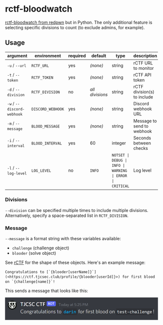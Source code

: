 # rctf-bloodwatch
[rctf-bloodwatch from redpwn](https://github.com/redpwn/rctf-bloodwatch) but in Python. The only additional feature is selecting specific divisions to count (to exclude admins, for example).

## Usage

| argument                   | environment       | required | default         | type                                                      | description                 |
| -------------------------- | ----------------- | -------- | --------------- | --------------------------------------------------------- | --------------------------- |
| `-u` / `--url`             | `RCTF_URL`        | yes      | _(none)_        | string                                                    | rCTF URL to monitor         |
| `-t` / `--token`           | `RCTF_TOKEN`      | yes      | _(none)_        | string                                                    | rCTF API token              |
| `-d` / `--division`        | `RCTF_DIVISION`   | no       | _all divisions_ | string                                                    | rCTF division(s) to include |
| `-w` / `--discord-webhook` | `DISCORD_WEBHOOK` | yes      | _(none)_        | string                                                    | Discord webhook URL         |
| `-m` / `--message`         | `BLOOD_MESSAGE`   | yes      | _(none)_        | string                                                    | Message to send to webhook  |
| `-i` / `--interval`        | `BLOOD_INTERVAL`  | yes      | 60              | integer                                                   | Seconds between checks      |
| `-l` / `--log-level`       | `LOG_LEVEL`       | no       | `INFO`          | `NOTSET \| DEBUG \| INFO \| WARNING \| ERROR \| CRITICAL` | Log level                   |

### Divisions
`--division` can be specified multiple times to include multiple divisions. Alternatively, specify a space-separated list in `RCTF_DIVISION`.

### Message
`--message` is a format string with these variables available:

- `challenge` (challenge object)
- `blooder` (solve object)

See [rCTF](https://github.com/redpwn/rctf) for the shape of these objects. Here's an example message:

```
Congratulations to [`{blooder[userName]}`](<https://ctf.tjcsec.club/profile/{blooder[userId]}>) for first blood on `{challenge[name]}`!
```

This sends a message that looks like this:

![example webhook message](./images/example.png)
